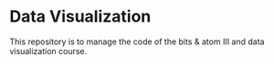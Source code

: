 # Data Visualization
 
This repository is to manage the code of the bits & atom III and data visualization course.
